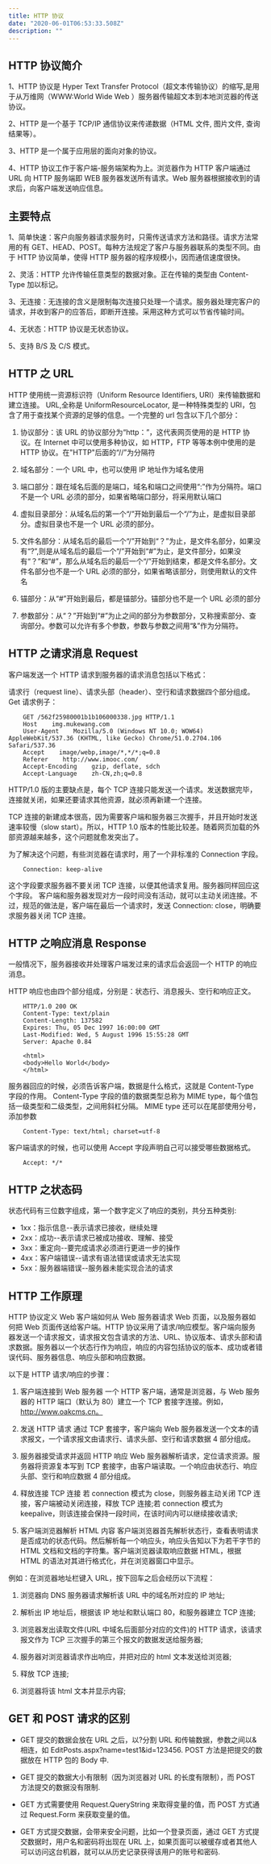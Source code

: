```yaml
---
title: HTTP 协议
date: "2020-06-01T06:53:33.508Z"
description: ""
---
```


## HTTP 协议简介

1、HTTP 协议是 Hyper Text Transfer Protocol（超文本传输协议）的缩写,是用于从万维网（WWW:World Wide Web ）服务器传输超文本到本地浏览器的传送协议。

2、HTTP 是一个基于 TCP/IP 通信协议来传递数据（HTML 文件, 图片文件, 查询结果等）。

3、HTTP 是一个属于应用层的面向对象的协议。

4、HTTP 协议工作于客户端-服务端架构为上。浏览器作为 HTTP 客户端通过 URL 向 HTTP 服务端即 WEB 服务器发送所有请求。Web 服务器根据接收到的请求后，向客户端发送响应信息。

## 主要特点

1、简单快速：客户向服务器请求服务时，只需传送请求方法和路径。请求方法常用的有 GET、HEAD、POST。每种方法规定了客户与服务器联系的类型不同。由于 HTTP 协议简单，使得 HTTP 服务器的程序规模小，因而通信速度很快。

2、灵活：HTTP 允许传输任意类型的数据对象。正在传输的类型由 Content-Type 加以标记。

3、无连接：无连接的含义是限制每次连接只处理一个请求。服务器处理完客户的请求，并收到客户的应答后，即断开连接。采用这种方式可以节省传输时间。

4、无状态：HTTP 协议是无状态协议。

5、支持 B/S 及 C/S 模式。

## HTTP 之 URL

HTTP 使用统一资源标识符（Uniform Resource Identifiers, URI）来传输数据和建立连接。
URL,全称是 UniformResourceLocator, 是一种特殊类型的 URI，包含了用于查找某个资源的足够的信息。一个完整的 url 包含以下几个部分：

1. 协议部分：该 URL 的协议部分为“http：”，这代表网页使用的是 HTTP 协议。在 Internet 中可以使用多种协议，如 HTTP，FTP 等等本例中使用的是 HTTP 协议。在"HTTP"后面的“//”为分隔符

2. 域名部分：一个 URL 中，也可以使用 IP 地址作为域名使用

3. 端口部分：跟在域名后面的是端口，域名和端口之间使用“:”作为分隔符。端口不是一个 URL 必须的部分，如果省略端口部分，将采用默认端口

4. 虚拟目录部分：从域名后的第一个“/”开始到最后一个“/”为止，是虚拟目录部分。虚拟目录也不是一个 URL 必须的部分。

5. 文件名部分：从域名后的最后一个“/”开始到“？”为止，是文件名部分，如果没有“?”,则是从域名后的最后一个“/”开始到“#”为止，是文件部分，如果没有“？”和“#”，那么从域名后的最后一个“/”开始到结束，都是文件名部分。文件名部分也不是一个 URL 必须的部分，如果省略该部分，则使用默认的文件名

6. 锚部分：从“#”开始到最后，都是锚部分。锚部分也不是一个 URL 必须的部分

7. 参数部分：从“？”开始到“#”为止之间的部分为参数部分，又称搜索部分、查询部分。参数可以允许有多个参数，参数与参数之间用“&”作为分隔符。

## HTTP 之请求消息 Request

客户端发送一个 HTTP 请求到服务器的请求消息包括以下格式：

请求行（request line）、请求头部（header）、空行和请求数据四个部分组成。
Get 请求例子：

```
    GET /562f25980001b1b106000338.jpg HTTP/1.1
    Host    img.mukewang.com
    User-Agent    Mozilla/5.0 (Windows NT 10.0; WOW64) AppleWebKit/537.36 (KHTML, like Gecko) Chrome/51.0.2704.106 Safari/537.36
    Accept    image/webp,image/*,*/*;q=0.8
    Referer    http://www.imooc.com/
    Accept-Encoding    gzip, deflate, sdch
    Accept-Language    zh-CN,zh;q=0.8
```

HTTP/1.0 版的主要缺点是，每个 TCP 连接只能发送一个请求。发送数据完毕，连接就关闭，如果还要请求其他资源，就必须再新建一个连接。

TCP 连接的新建成本很高，因为需要客户端和服务器三次握手，并且开始时发送速率较慢（slow start）。所以，HTTP 1.0 版本的性能比较差。随着网页加载的外部资源越来越多，这个问题就愈发突出了。

为了解决这个问题，有些浏览器在请求时，用了一个非标准的 Connection 字段。

```
    Connection: keep-alive
```

这个字段要求服务器不要关闭 TCP 连接，以便其他请求复用。服务器同样回应这个字段。
客户端和服务器发现对方一段时间没有活动，就可以主动关闭连接。不过，规范的做法是，客户端在最后一个请求时，发送 Connection: close，明确要求服务器关闭 TCP 连接。

## HTTP 之响应消息 Response

一般情况下，服务器接收并处理客户端发过来的请求后会返回一个 HTTP 的响应消息。

HTTP 响应也由四个部分组成，分别是：状态行、消息报头、空行和响应正文。

```
    HTTP/1.0 200 OK
    Content-Type: text/plain
    Content-Length: 137582
    Expires: Thu, 05 Dec 1997 16:00:00 GMT
    Last-Modified: Wed, 5 August 1996 15:55:28 GMT
    Server: Apache 0.84

    <html>
    <body>Hello World</body>
    </html>
```

服务器回应的时候，必须告诉客户端，数据是什么格式，这就是 Content-Type 字段的作用。
Content-Type 字段的值的数据类型总称为 MIME type，每个值包括一级类型和二级类型，之间用斜杠分隔。
MIME type 还可以在尾部使用分号，添加参数

```
    Content-Type: text/html; charset=utf-8
```

客户端请求的时候，也可以使用 Accept 字段声明自己可以接受哪些数据格式。

```
    Accept: */*
```

## HTTP 之状态码

状态代码有三位数字组成，第一个数字定义了响应的类别，共分五种类别:

- 1xx：指示信息--表示请求已接收，继续处理
- 2xx：成功--表示请求已被成功接收、理解、接受
- 3xx：重定向--要完成请求必须进行更进一步的操作
- 4xx：客户端错误--请求有语法错误或请求无法实现
- 5xx：服务器端错误--服务器未能实现合法的请求

## HTTP 工作原理

HTTP 协议定义 Web 客户端如何从 Web 服务器请求 Web 页面，以及服务器如何把 Web 页面传送给客户端。HTTP 协议采用了请求/响应模型。客户端向服务器发送一个请求报文，请求报文包含请求的方法、URL、协议版本、请求头部和请求数据。服务器以一个状态行作为响应，响应的内容包括协议的版本、成功或者错误代码、服务器信息、响应头部和响应数据。

以下是 HTTP 请求/响应的步骤：

1. 客户端连接到 Web 服务器
   一个 HTTP 客户端，通常是浏览器，与 Web 服务器的 HTTP 端口（默认为 80）建立一个 TCP 套接字连接。例如，http://www.oakcms.cn。

2. 发送 HTTP 请求
   通过 TCP 套接字，客户端向 Web 服务器发送一个文本的请求报文，一个请求报文由请求行、请求头部、空行和请求数据 4 部分组成。

3. 服务器接受请求并返回 HTTP 响应
   Web 服务器解析请求，定位请求资源。服务器将资源复本写到 TCP 套接字，由客户端读取。一个响应由状态行、响应头部、空行和响应数据 4 部分组成。

4. 释放连接 TCP 连接
   若 connection 模式为 close，则服务器主动关闭 TCP 连接，客户端被动关闭连接，释放 TCP 连接;若 connection 模式为 keepalive，则该连接会保持一段时间，在该时间内可以继续接收请求;

5. 客户端浏览器解析 HTML 内容
   客户端浏览器首先解析状态行，查看表明请求是否成功的状态代码。然后解析每一个响应头，响应头告知以下为若干字节的 HTML 文档和文档的字符集。客户端浏览器读取响应数据 HTML，根据 HTML 的语法对其进行格式化，并在浏览器窗口中显示。

例如：在浏览器地址栏键入 URL，按下回车之后会经历以下流程：

1. 浏览器向 DNS 服务器请求解析该 URL 中的域名所对应的 IP 地址;

2. 解析出 IP 地址后，根据该 IP 地址和默认端口 80，和服务器建立 TCP 连接;

3. 浏览器发出读取文件(URL 中域名后面部分对应的文件)的 HTTP 请求，该请求报文作为 TCP 三次握手的第三个报文的数据发送给服务器;

4. 服务器对浏览器请求作出响应，并把对应的 html 文本发送给浏览器;

5. 释放 TCP 连接;

6. 浏览器将该 html 文本并显示内容;

## GET 和 POST 请求的区别

- GET 提交的数据会放在 URL 之后，以?分割 URL 和传输数据，参数之间以&相连，如 EditPosts.aspx?name=test1&id=123456. POST 方法是把提交的数据放在 HTTP 包的 Body 中.

- GET 提交的数据大小有限制（因为浏览器对 URL 的长度有限制），而 POST 方法提交的数据没有限制.

- GET 方式需要使用 Request.QueryString 来取得变量的值，而 POST 方式通过 Request.Form 来获取变量的值。

- GET 方式提交数据，会带来安全问题，比如一个登录页面，通过 GET 方式提交数据时，用户名和密码将出现在 URL 上，如果页面可以被缓存或者其他人可以访问这台机器，就可以从历史记录获得该用户的账号和密码.

